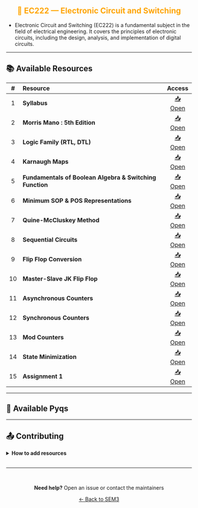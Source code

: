 <div align = "center" style="color:orange">

## 🔌 EC222 — Electronic Circuit and Switching

</div>

- Electronic Circuit and Switching (EC222) is a fundamental subject in the field of electrical engineering. It covers the principles of electronic circuits, including the design, analysis, and implementation of digital circuits.

<div align = "center">

</div>

---

## 📚 Available Resources

<div align="center">

|  #  | Resource                                                 |                                            Access                                             |
| :-: | :------------------------------------------------------- | :-------------------------------------------------------------------------------------------: |
|  1  | **Syllabus**                                             | [📥 Open](https://drive.google.com/file/d/1t3vTkikrRGMes3DhQXW9fC55CiNwqGiX/view?usp=sharing) |
|  2  | **Morris Mano : 5th Edition**                            | [📥 Open](https://drive.google.com/file/d/1ocpVh1eU-ykyjprTmyS6VYts6YhYwj4w/view?usp=sharing) |
|  3  | **Logic Family (RTL, DTL)**                              | [📥 Open](https://drive.google.com/file/d/1jsuUtFYENiwiQa11WgG_TR9j0JFAgw37/view?usp=sharing) |
|  4  | **Karnaugh Maps**                                        | [📥 Open](https://drive.google.com/file/d/1YOuiuO4RymGKUgTB-ByDAklfpN9zBObA/view?usp=sharing) |
|  5  | **Fundamentals of Boolean Algebra & Switching Function** | [📥 Open](https://drive.google.com/file/d/1srscU74vxXvJHKmMmRfemTm94yZmnvzN/view?usp=sharing) |
|  6  | **Minimum SOP & POS Representations**                    | [📥 Open](https://drive.google.com/file/d/1dWcazAuX2K5s4kRkrAQ-7S7WMLeEB6zK/view?usp=sharing) |
|  7  | **Quine-McCluskey Method**                               | [📥 Open](https://drive.google.com/file/d/1i0HlYVZTzMGyQkmTENeS9LDJ-HR6O9o6/view?usp=sharing) |
|  8  | **Sequential Circuits**                                  | [📥 Open](https://drive.google.com/file/d/1kkoexrNi8POdCLTo5DSoZ0mJSjN-SIu6/view?usp=sharing) |
|  9  | **Flip Flop Conversion**                                 | [📥 Open](https://drive.google.com/file/d/17Pwr4yz5JnDuSHfDMpXvLTWxxeQbjgl6/view?usp=sharing) |
| 10  | **Master-Slave JK Flip Flop**                            | [📥 Open](https://drive.google.com/file/d/1ukj5IKwN7t6RjyEbXK18FaGMlCxpjX36/view?usp=sharing) |
| 11  | **Asynchronous Counters**                                | [📥 Open](https://drive.google.com/file/d/15JUZmp3C0KwlJAJTeQENPAvw8yDtrYzL/view?usp=sharing) |
| 12  | **Synchronous Counters**                                 | [📥 Open](https://drive.google.com/file/d/1r98lz6xnGKLU5Jy7l8XX0gA2AujmxBzn/view?usp=sharing) |
| 13  | **Mod Counters**                                         | [📥 Open](https://drive.google.com/file/d/1tPr5ZUUiNSTtprlRYqO7CiYr8lYZT7h0/view?usp=sharing) |
| 14  | **State Minimization**                                   | [📥 Open](https://drive.google.com/file/d/19Elp1rZMgz4rIptrrAIi11Rfgz-SZEau/view?usp=sharing) |
| 15  | **Assignment 1**                                         | [📥 Open](https://drive.google.com/file/d/1gJ-9MKPnbs22gLXj4mLcQDPVtDM4vLt8/view?usp=sharing) |

</div>

---

## 📑 Available Pyqs

<div align="center">

</div>

---

## 📤 Contributing

<details>
<summary><b>How to add resources</b></summary>

<br/>

### Option A: Upload PDFs

```
CE102/
├── CE102_Mid_2024.pdf
├── CE102_End_2023.pdf
└── CE102_Notes_TopicX.pdf
```

### Option B: Add Drive Links (Recommended)

Add your Google Drive share link to the table above following the existing format.

<br/>

**📝 Naming Convention**

- For exams: `CE102_Mid_YYYY.pdf` or `CE102_End_YYYY.pdf`
- For notes: `CE102_Lecture#_Topic.pdf`
- For assignments: `CE102_Assignment#_YYYY.pdf`

<br/>

> 💡 **Important:** Only add files you have permission to share

<br/>

</details>

<br/>

---

<br/>

<div align="center">

**Need help?** Open an issue or contact the maintainers

[← Back to SEM3](../)

</div>
